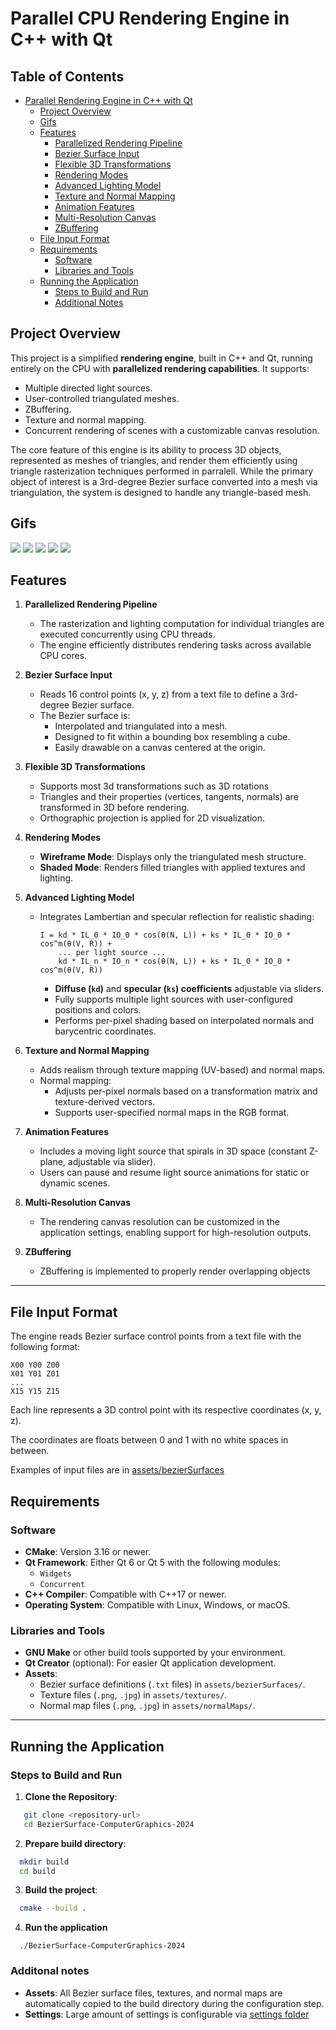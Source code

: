 # Parallel CPU Rendering Engine in C++ with Qt

## Table of Contents

- [Parallel Rendering Engine in C++ with Qt](#parallel-rendering-engine-in-c-with-qt)
  - [Project Overview](#project-overview)
  - [Gifs](#gifs)
  - [Features](#features)
    - [Parallelized Rendering Pipeline](#parallelized-rendering-pipeline)
    - [Bezier Surface Input](#bezier-surface-input)
    - [Flexible 3D Transformations](#flexible-3d-transformations)
    - [Rendering Modes](#rendering-modes)
    - [Advanced Lighting Model](#advanced-lighting-model)
    - [Texture and Normal Mapping](#texture-and-normal-mapping)
    - [Animation Features](#animation-features)
    - [Multi-Resolution Canvas](#multi-resolution-canvas)
    - [ZBuffering](#zbuffering)
  - [File Input Format](#file-input-format)
  - [Requirements](#requirements)
    - [Software](#software)
    - [Libraries and Tools](#libraries-and-tools)
  - [Running the Application](#running-the-application)
    - [Steps to Build and Run](#steps-to-build-and-run)
    - [Additional Notes](#additonal-notes)

## Project Overview

This project is a simplified **rendering engine**, built in C++ and Qt, running entirely on the CPU with **parallelized rendering capabilities**. It supports:
- Multiple directed light sources.
- User-controlled triangulated meshes.
- ZBuffering.
- Texture and normal mapping.
- Concurrent rendering of scenes with a customizable canvas resolution.

The core feature of this engine is its ability to process 3D objects, represented as meshes of triangles, and render them efficiently using triangle rasterization techniques performed in parralell. While the primary object of interest is a 3rd-degree Bezier surface converted into a mesh via triangulation, the system is designed to handle any triangle-based mesh.

## Gifs
![](gifs/1.gif)
![](gifs/2.gif)
![](gifs/3.gif)
![](gifs/4.gif)
![](gifs/5.gif)

## Features

1. **Parallelized Rendering Pipeline**
   - The rasterization and lighting computation for individual triangles are executed concurrently using CPU threads.
   - The engine efficiently distributes rendering tasks across available CPU cores.

2. **Bezier Surface Input**
   - Reads 16 control points (x, y, z) from a text file to define a 3rd-degree Bezier surface.
   - The Bezier surface is:
     - Interpolated and triangulated into a mesh.
     - Designed to fit within a bounding box resembling a cube.
     - Easily drawable on a canvas centered at the origin.

3. **Flexible 3D Transformations**
   - Supports most 3d transformations such as 3D rotations
   - Triangles and their properties (vertices, tangents, normals) are transformed in 3D before rendering.
   - Orthographic projection is applied for 2D visualization.

4. **Rendering Modes**
   - **Wireframe Mode**: Displays only the triangulated mesh structure.
   - **Shaded Mode**: Renders filled triangles with applied textures and lighting.

5. **Advanced Lighting Model**
   - Integrates Lambertian and specular reflection for realistic shading:
     ```
     I = kd * IL_0 * IO_0 * cos(θ(N, L)) + ks * IL_0 * IO_0 * cos^m(θ(V, R)) +
         ... per light source ...
         kd * IL_n * IO_n * cos(θ(N, L)) + ks * IL_0 * IO_0 * cos^m(θ(V, R))
     ```
     - **Diffuse (`kd`)** and **specular (`ks`) coefficients** adjustable via sliders.
     - Fully supports multiple light sources with user-configured positions and colors.
     - Performs per-pixel shading based on interpolated normals and barycentric coordinates.

6. **Texture and Normal Mapping**
   - Adds realism through texture mapping (UV-based) and normal maps.
   - Normal mapping:
     - Adjusts per-pixel normals based on a transformation matrix and texture-derived vectors.
     - Supports user-specified normal maps in the RGB format.

7. **Animation Features**
   - Includes a moving light source that spirals in 3D space (constant Z-plane, adjustable via slider).
   - Users can pause and resume light source animations for static or dynamic scenes.

8. **Multi-Resolution Canvas**
   - The rendering canvas resolution can be customized in the application settings, enabling support for high-resolution outputs.
  
9. **ZBuffering**
   - ZBuffering is implemented to properly render overlapping objects

---

## File Input Format

The engine reads Bezier surface control points from a text file with the following format:
```
X00 Y00 Z00
X01 Y01 Z01 
... 
X15 Y15 Z15
```
Each line represents a 3D control point with its respective coordinates (x, y, z).

The coordinates are floats between 0 and 1 with no white spaces in between.

Examples of input files are in [assets/bezierSurfaces](assets/bezierSurfaces)

## Requirements

### Software
- **CMake**: Version 3.16 or newer.
- **Qt Framework**: Either Qt 6 or Qt 5 with the following modules:
  - `Widgets`
  - `Concurrent`
- **C++ Compiler**: Compatible with C++17 or newer.
- **Operating System**: Compatible with Linux, Windows, or macOS.

### Libraries and Tools
- **GNU Make** or other build tools supported by your environment.
- **Qt Creator** (optional): For easier Qt application development.
- **Assets**:
  - Bezier surface definitions (`.txt` files) in `assets/bezierSurfaces/`.
  - Texture files (`.png`, `.jpg`) in `assets/textures/`.
  - Normal map files (`.png`, `.jpg`) in `assets/normalMaps/`.

---

## Running the Application

### Steps to Build and Run
1. **Clone the Repository**:
```bash
   git clone <repository-url>
   cd BezierSurface-ComputerGraphics-2024
```
2. **Prepare build directory**:
```bash
  mkdir build
  cd build
```
3. **Build the project**:
```bash
  cmake --build .
```
4. **Run the application**
```
  ./BezierSurface-ComputerGraphics-2024
```

### Additonal notes
- **Assets**: All Bezier surface files, textures, and normal maps are automatically copied to the build directory during the configuration step.
- **Settings**: Large amount of settings is configurable via [settings folder](include/settings)
